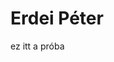 <head>
<link rel="stylesheet" type="text/css" href="proba.css" />
</head>

<h1>Erdei Péter</h1>
<p class="newStyle1" style="left: 80%; top: 70px; width: 128px"> ez itt a próba</p>
